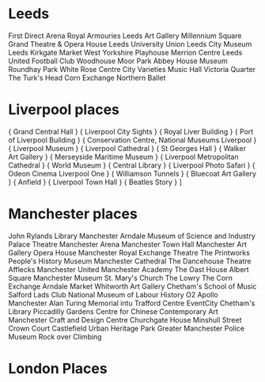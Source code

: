 # Leeds

First Direct Arena
Royal Armouries
Leeds Art Gallery
Millennium Square
Grand Theatre & Opera House
Leeds University Union
Leeds City Museum
Leeds Kirkgate Market
West Yorkshire Playhouse
Merrion Centre
Leeds United Football Club
Woodhouse Moor Park
Abbey House Museum
Roundhay Park
White Rose Centre
City Varieties Music Hall
Victoria Quarter
The Turk's Head
Corn Exchange
Northern Ballet

# Liverpool places

{ Grand Central Hall }
{ Liverpool City Sights }
{ Royal Liver Building }
{ Port of Liverpool Building }
{ Conservation Centre, National Museums Liverpool }
{ Liverpool Museum }
{ Liverpool Cathedral }
{ St Georges Hall }
{ Walker Art Gallery }
{ Merseyside Maritime Museum }
{ Liverpool Metropolitan Cathedral }
{ World Museum }
{ Central Library }
{ Liverpool Photo Safari }
{ Odeon Cinema Liverpool One }
{ Williamson Tunnels }
{ Bluecoat Art Gallery }
{ Anfield }
{ Liverpool Town Hall }
{ Beatles Story }
]

# Manchester places

John Rylands Library
Manchester Arndale
Museum of Science and Industry
Palace Theatre
Manchester Arena
Manchester Town Hall
Manchester Art Gallery
Opera House Manchester
Royal Exchange Theatre
The Printworks
People's History Museum
Manchester Cathedral
The Dancehouse Theatre
Afflecks
Manchester United
Manchester Academy
The Oast House
Albert Square
Manchester Museum
St. Mary's Church
The Lowry
The Corn Exchange
Arndale Market
Whitworth Art Gallery
Chetham's School of Music
Salford Lads Club
National Museum of Labour History
O2 Apollo Manchester
Alan Turing Memorial
intu Trafford Centre
EventCity
Chetham's Library
Piccadilly Gardens
Centre for Chinese Contemporary Art
Manchester Craft and Design Centre
Churchgate House
Minshull Street Crown Court
Castlefield Urban Heritage Park
Greater Manchester Police Museum
Rock over Climbing

# London Places

